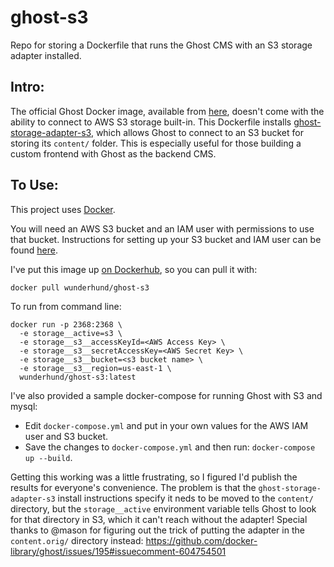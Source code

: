 # ghost-s3
Repo for storing a Dockerfile that runs the Ghost CMS with an S3 storage adapter installed.

## Intro:
The official Ghost Docker image, available from [here](https://hub.docker.com/_/ghost), doesn't come with the ability to connect to AWS S3 storage built-in. This Dockerfile installs [ghost-storage-adapter-s3](https://github.com/colinmeinke/ghost-storage-adapter-s3), which allows Ghost to connect to an S3 bucket for storing its `content/` folder. This is especially useful for those building a custom frontend with Ghost as the backend CMS.

## To Use:
This project uses [Docker](https://docs.docker.com/get-docker/).

You will need an AWS S3 bucket and an IAM user with permissions to use that bucket. Instructions for setting up your S3 bucket and IAM user can be found [here](https://github.com/colinmeinke/ghost-storage-adapter-s3#aws-configuration).

I've put this image up [on Dockerhub](https://hub.docker.com/repository/docker/wunderhund/ghost-s3), so you can pull it with: 
```
docker pull wunderhund/ghost-s3
```

To run from command line:
```
docker run -p 2368:2368 \
  -e storage__active=s3 \
  -e storage__s3__accessKeyId=<AWS Access Key> \
  -e storage__s3__secretAccessKey=<AWS Secret Key> \
  -e storage__s3__bucket=<s3 bucket name> \
  -e storage__s3__region=us-east-1 \
  wunderhund/ghost-s3:latest
```

I've also provided a sample docker-compose for running Ghost with S3 and mysql:
* Edit `docker-compose.yml` and put in your own values for the AWS IAM user and S3 bucket.
* Save the changes to `docker-compose.yml` and then run:
`docker-compose up --build`.

Getting this working was a little frustrating, so I figured I'd publish the results for everyone's convenience. The problem is that the `ghost-storage-adapter-s3` install instructions specify it neds to be moved to the `content/` directory, but the `storage__active` environment variable tells Ghost to look for that directory in S3, which it can't reach without the adapter! Special thanks to @mason for figuring out the trick of putting the adapter in the `content.orig/` directory instead:
https://github.com/docker-library/ghost/issues/195#issuecomment-604754501
